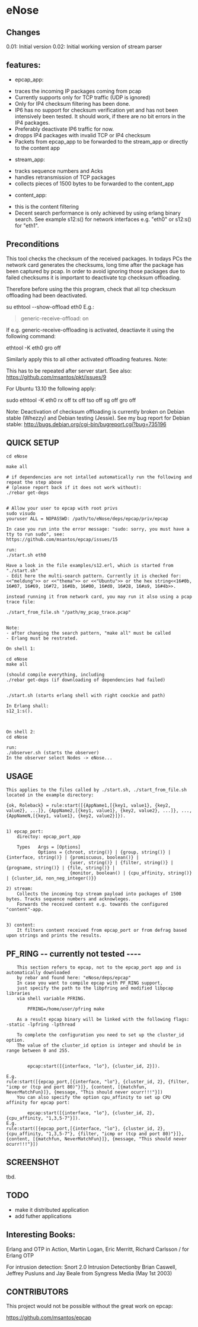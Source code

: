 
eNose
======

## Changes

0.01: Initial version
0.02: Initial working version of stream parser

## features:

- epcap_app:
+ traces the incoming IP packages coming from pcap
+ Currently supports only for TCP traffic (UDP is ignored)
+ Only for IP4 checksum filtering has been done.
+ IP6 has no support for checksum verification yet and has not been intensively been tested. It should work, if there are no bit errors in the IP4 packages.
+ Preferably deactivate IP6 traffic for now.
+ dropps IP4 packages with invalid TCP or IP4 checksum
+ Packets from epcap_app to be forwarded to the stream_app or directly to the content app

- stream_app:
+ tracks sequence numbers and Acks
+ handles retransmission of TCP packages
+ collects pieces of 1500 bytes to be forwarded to the content_app

- content_app:
+ this is the content filtering
+ Decent search performance is only achieved by using erlang binary search. See example s12:s() for network interfaces e.g. "eth0" or s12:s() for "eth1".

## Preconditions

   This tool checks the checksum of the received packages. In todays PCs the network card generates the checksums,
   long time after the package has been captured by pcap. In order to avoid ignoring those packages due to failed
   checksums it is important to deactivate tcp checksum offloading.

   Therefore before using the this program, check that all tcp checksum offloading had been deactivated.

   su 
   ethtool --show-offload eth0
   E.g.:
   > 
   > generic-receive-offload: on
   >

   If e.g. generic-receive-offloading is activated, deactiavte it using the following command:

   ethtool -K eth0 gro off

   Similarly apply this to all other activated offloading features.
   Note: 

   This has to be repeated after server start.
   See also: https://github.com/msantos/pkt/issues/9

   For Ubuntu 13.10 the following apply:

   sudo ethtool -K eth0 rx off tx off tso off sg off gro off

   Note:
   Deactivation of checksum offloading is currently broken on Debian stable (Whezzy) and Debian testing (Jessie).
   See my bug report for Debian stable:
   http://bugs.debian.org/cgi-bin/bugreport.cgi?bug=735196

## QUICK SETUP

    cd eNose

    make all

    # if dependencies are not intalled automatically run the following and repeat the step above 
    # (please report back if it does not work without):
    ./rebar get-deps

        
    # Allow your user to epcap with root privs
    sudo visudo
    youruser ALL = NOPASSWD: /path/to/eNose/deps/epcap/priv/epcap
    
    In case you run into the error message: "sudo: sorry, you must have a tty to run sudo", see:
    https://github.com/msantos/epcap/issues/15

    run:
    ./start.sh eth0
    
    Have a look in the file examples/s12.erl, which is started from "./start.sh"
    - Edit here the multi-search pattern. Currently it is checked for:
    <<"meldung">> or <<"thema">> or <<"Ubuntu">> or the hex string<<16#0b, 16#07, 16#69, 16#72, 16#8b, 16#00, 16#d0, 16#28, 16#a9, 16#4b>>.
    
    instead running it from network card, you may run it also using a pcap trace file:

    ./start_from_file.sh "/path/my_pcap_trace.pcap"
    
    
    Note:
    - after changing the search pattern, "make all" must be called
    - Erlang must be restrated.

    On shell 1:

    cd eNose
    make all

    (should compile everything, including
    ./rebar get-deps (if downloading of dependencies had failed)


    ./start.sh (starts erlang shell with right coockie and path)

    In Erlang shall:
    s12_1:s().



    On shell 2:
    cd eNose

    run:
    ./observer.sh (starts the observer)
    In the observer select Nodes -> eNose...
 

## USAGE

    This applies to the files called by ./start.sh, ./start_from_file.sh located in the example directory:

    {ok, Roleback} = rule:start([{AppName1,[{key1, value1}, {key2, value2}, ...]}, {AppName2,[{key1, value1}, {key2, value2}, ...]}, ..., {AppNameN,[{key1, value1}, {key2, value2}]}).

    
    1) epcap_port:
        directoy: epcap_port_app 
        
        Types   Args = [Options]
                Options = {chroot, string()} | {group, string()} | {interface, string()} | {promiscuous, boolean()} |
                            {user, string()} | {filter, string()} | {progname, string()} | {file, string()} |
                            {monitor, boolean() | {cpu_affinity, string()} | {cluster_id, non_neg_integer()}}

    2) stream: 
        Collects the incoming tcp stream payload into packages of 1500 bytes. Tracks sequence numbers and acknowleges. 
        Forwards the received content e.g. towards the configured "content"-app. 


    3) content:
        It filters content received from epcap_port or from defrag based upon strings and prints the results.

## PF_RING -- currently not tested ----
        This section refers to epcap, not to the epcap_port app and is automatically downloaded 
        by rebar and found here: "eNose/deps/epcap"
        In case you want to compile epcap with PF_RING support,
        just specify the path to the libpfring and modified libpcap libraries
        via shell variable PFRING.

            PFRING=/home/user/pfring make

        As a result epcap binary will be linked with the following flags: -static -lpfring -lpthread

        To complete the configuration you need to set up the cluster_id option.
        The value of the cluster_id option is integer and should be in range between 0 and 255.
        
        
            epcap:start([{interface, "lo"}, {cluster_id, 2}]).

	E.g. 
	rule:start([{epcap_port,[{interface, "lo"}, {cluster_id, 2}, {filter, "icmp or (tcp and port 80)"}]}, {content, [{matchfun, NeverMatchFun}]}, {message, "This should never ocurr!!!"}])
        You can also specify the option cpu_affinity to set up CPU affinity for epcap port:

            epcap:start([{interface, "lo"}, {cluster_id, 2}, {cpu_affinity, "1,3,5-7"}]).
	E.g. 
	rule:start([{epcap_port,[{interface, "lo"}, {cluster_id, 2}, {cpu_affinity, "1,3,5-7"}, {filter, "icmp or (tcp and port 80)"}]}, {content, [{matchfun, NeverMatchFun}]}, {message, "This should never ocurr!!!"}])
	

## SCREENSHOT

tbd.

## TODO

* make it distributed application
* add futher applications

## Interesting Books:

Erlang and OTP in Action, Martin Logan, Eric Merritt, Richard Carlsson / for Erlang OTP

For intrusion detection:
Snort 2.0 Intrusion Detectionby Brian Caswell, Jeffrey Pusluns and Jay Beale from Syngress Media (May 1st 2003) 


## CONTRIBUTORS

This project would not be possible without the great work on epcap:

https://github.com/msantos/epcap

